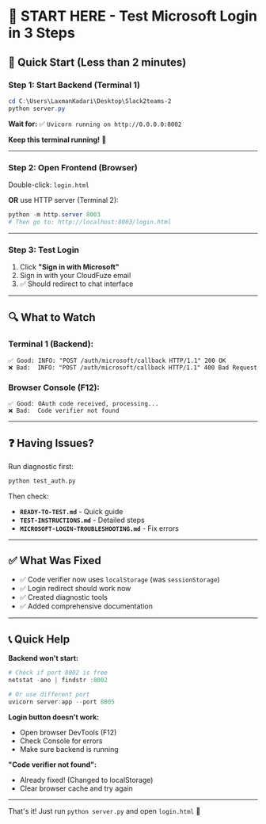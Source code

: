 # 🎯 START HERE - Test Microsoft Login in 3 Steps

## 🚀 Quick Start (Less than 2 minutes)

### **Step 1: Start Backend** (Terminal 1)

```powershell
cd C:\Users\LaxmanKadari\Desktop\Slack2teams-2
python server.py
```

**Wait for:** ✅ `Uvicorn running on http://0.0.0.0:8002`

**Keep this terminal running!** 🔴

---

### **Step 2: Open Frontend** (Browser)

Double-click: `login.html`

**OR** use HTTP server (Terminal 2):
```powershell
python -m http.server 8003
# Then go to: http://localhost:8003/login.html
```

---

### **Step 3: Test Login**

1. Click **"Sign in with Microsoft"**
2. Sign in with your CloudFuze email
3. ✅ Should redirect to chat interface

---

## 🔍 What to Watch

### Terminal 1 (Backend):
```
✅ Good: INFO: "POST /auth/microsoft/callback HTTP/1.1" 200 OK
❌ Bad:  INFO: "POST /auth/microsoft/callback HTTP/1.1" 400 Bad Request
```

### Browser Console (F12):
```
✅ Good: OAuth code received, processing...
❌ Bad:  Code verifier not found
```

---

## ❓ Having Issues?

Run diagnostic first:
```bash
python test_auth.py
```

Then check:
- **`READY-TO-TEST.md`** - Quick guide
- **`TEST-INSTRUCTIONS.md`** - Detailed steps
- **`MICROSOFT-LOGIN-TROUBLESHOOTING.md`** - Fix errors

---

## ✅ What Was Fixed

- ✅ Code verifier now uses `localStorage` (was `sessionStorage`)
- ✅ Login redirect should work now
- ✅ Created diagnostic tools
- ✅ Added comprehensive documentation

---

## 📞 Quick Help

**Backend won't start:**
```powershell
# Check if port 8002 is free
netstat -ano | findstr :8002

# Or use different port
uvicorn server:app --port 8005
```

**Login button doesn't work:**
- Open browser DevTools (F12)
- Check Console for errors
- Make sure backend is running

**"Code verifier not found":**
- Already fixed! (Changed to localStorage)
- Clear browser cache and try again

---

That's it! Just run `python server.py` and open `login.html` 🎉





